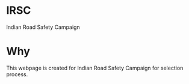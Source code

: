 # IRSC
Indian Road Safety Campaign
# Why
This webpage is created for Indian Road Safety Campaign for selection process.
